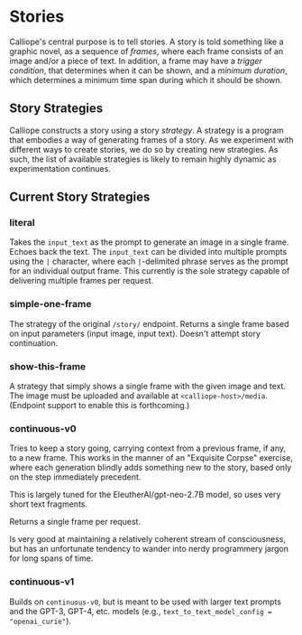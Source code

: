 # Stories

Calliope's central purpose is to tell stories. A story is told something like a graphic
novel, as a sequence of _frames_, where each frame consists of an image and/or a piece
of text. In addition, a frame may have a _trigger condition_, that determines when it
can be shown, and a _minimum duration_, which determines a minimum time span during
which it should be shown.

## Story Strategies

Calliope constructs a story using a story _strategy_. A strategy is a program that
embodies a way of generating frames of a story. As we experiment with different ways
to create stories, we do so by creating new strategies. As such, the list of available
strategies is likely to remain highly dynamic as experimentation continues.

## Current Story Strategies

### literal
Takes the `input_text` as the prompt to generate an image in a single frame. Echoes back
the text. The `input_text` can be divided into multiple prompts using the `|` character,
where each `|`-delimited phrase serves as the prompt for an individual output frame.
This currently is the sole strategy capable of delivering multiple frames per request.

### simple-one-frame
The strategy of the original `/story/` endpoint.
Returns a single frame based on input parameters (input image, input text). Doesn't
attempt story continuation.

### show-this-frame
A strategy that simply shows a single frame with the given image and text. The
image must be uploaded and available at `<calliope-host>/media`. (Endpoint support to
enable this is forthcoming.)

### continuous-v0
Tries to keep a story going, carrying context from a previous frame, if any,
to a new frame. This works in the manner of an "Exquisite Corpse" exercise,
where each generation blindly adds something new to the story, based only on
the step immediately precedent.

This is largely tuned for the EleutherAI/gpt-neo-2.7B model, so uses very short
text fragments.

Returns a single frame per request.

Is very good at maintaining a relatively coherent stream of consciousness, but
has an unfortunate tendency to wander into nerdy programmery jargon for long
spans of time.

### continuous-v1
Builds on `continuous-v0`, but is meant to be used with larger text prompts
and the GPT-3, GPT-4, etc. models (e.g., `text_to_text_model_config = "openai_curie"`).
